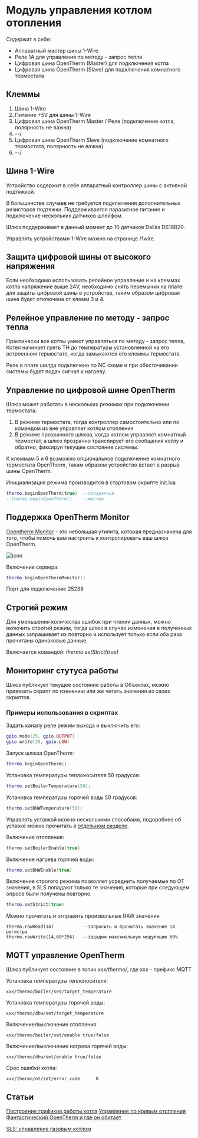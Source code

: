 # Модуль управления котлом отопления

Содержит в себе:
* Аппаратный мастер шины 1-Wire
* Реле 1A для управления по методу - запрос тепла
* Цифровая шина OpenTherm (Master) для подключения котла
* Цифровая шина OpenTherm (Slave) для подключения комнатного термостата

## Клеммы
1) Шина 1-Wire
2) Питание +5V для шины 1-Wire
3) Цифровая шина OpenTherm Master / Реле (подключение котла, полярность не важна)
4) --/
5) Цифровая шина OpenTherm Slave (подключение комнатного термостата, полярность не важна)
6) --/

## Шина 1-Wire
Устройство содержит в себе аппаратный контроллер шины с активной подтяжкой. 

В большинстве случаев не требуется подключения дополнительных резисторов подтяжки.
Поддерживается паразитное питание и подключение нескольких датчиков шлейфом.

Шлюз поддерживает в данный момент до 10 датчиков Dallas DS18B20.

Управлять устройствами 1-Wire можно на странице /1wire.

## Защита цифровой шины от высокого напряжения
Если необходимо использовать релейное управление и на клеммах котла напряжение выше 24V, 
необходимо снять перемычки на плате для защиты цифровой шины в устройстве, таким образом цифровая шина будет отключена от клемм 3 и 4.

## Релейное управление по методу - запрос тепла
Практически все котлы умеют управляться по методу - запрос тепла, Котел начинает греть ТН до температуры установленной на его встроенном термостате, 
когда замыкаются его клеммы термостата.

Реле в плате шилда подключено по NC схеме и при обесточивании системы будет подан сигнал к нагреву.

## Управление по цифровой шине OpenTherm
Шлюз может работать в нескольких режимах при подключении термостата:
1) В режиме термостата, тогда контроллер самостоятельно или по командом из вне управляет котлом отопления
2) В режиме прозрачного шлюза, когда котлом управляет комнатный термостат, а шлюз прозрачно транслирует его сообщения котлу и обратно, фиксируя текущее состояние системы.

К клеммам 5 и 6 возможно опциональное подключение комнатного термостата OpenTherm, таким образом устройство встает в разрыв шины OpenTherm.

Инициализация режима производится в стартовом скрипте init.lua

```lua
thermo.beginOpenTherm(true)  --прозрачнцй
--thermo.beginOpenTherm()    --мастер
```

## Поддержка OpenTherm Monitor
[Opentherm Monitor](https://otgw.tclcode.com/otmonitor.html) - это небольшая утилита, которая предназначена для того, чтобы помочь вам настроить и контролировать ваш шлюз OpenTherm. 

![icon](https://otgw.tclcode.com/otmonitor1.png)

Включение сервера:
```lua
thermo.beginOpenThermMonitor()
```

Порт для подключения: 25238

## Строгий режим
Для уменьшения количества ошибок при чтении данных, можно включить строгий режим, тогда шлюз в случае изменения в полученных данных запрашивает их повторно и использует только если оба раза прочитаны одинаковые данные.

Включается командой: *thermo.setStrict(true)*

## Мониторинг стутуса работы
Шлюз публикует текущее состояние работы в Объектах, можно привязать скрипт по изенению или же читать значения из своих скриптов.

### Примеры использования в скриптах

Задать каналу реле режим выхода и выключить его:
```lua
gpio.mode(25, gpio.OUTPUT)
gpio.write(25, gpio.LOW)
```

Запуск шлюза OpenTherm:
```lua
thermo.beginOpenTherm()
```

Установка температуры теплоносителя 50 градусов:
```lua
thermo.setBoilerTemperature(50);
```

Установка температуры горячей воды 50 градусов:
```lua
thermo.setDHWTemperature(50);
```
Управлять уставкой можно несколькими способами, подоробнее об уставке можно прочитать в [отдельном разделе](/heating_curve.md). 

Включение отопления:
```lua
thermo.setBoilerEnable(true)
```

Включение нагрева горячей воды:
```lua
thermo.setDHWEnable(true)
```

Включение строгого режима позволяет усреднить получаемые по OT значения, в SLS попадают только те значения, которые при следующем опросе были получены повторно. 
```lua
thermo.setStrict(true)
```

Можно прочитать и отправить произвольные RAW значения 
```
thermo.rawRead(14)           --запросить и прочитать значение 14 регистра
thermo.rawWrite(14,60*256)   --зададим максимальную модуляцию 60%
```

## MQTT управление OpenTherm
Шлюз публикует состояние в топик *xxx/thermo/*, где xxx - префикс MQTT


Установка температуры теплоносителя:
```mqtt
xxx/thermo/boiler/set/target_temperature
```

Установка температуры горячей воды:
```mqtt
xxx/thermo/dhw/set/target_temperature
```

Включение/выключение отопления:
```mqtt
xxx/thermo/boiler/set/enable true/false
```

Включение/выключение нагрева горячей воды:
```mqtt
xxx/thermo/dhw/set/enable true/false
```

Срос ошибки котла:
```mqtt
xxx/thermo/ot/set/error_code      0
```

## Статьи

[Построение графиков работы котла](/ui_graph_rus.md)
[Управление по кривым отопления](/heating_сurve.md)
[Фантастический OpenTherm и где он обитает](https://homever.ru/?p=1417)

[SLS: управление газовым котлом](https://igorkandaurov.com/2022/10/12/sls-%D1%83%D0%BF%D1%80%D0%B0%D0%B2%D0%BB%D0%B5%D0%BD%D0%B8%D0%B5-%D0%B3%D0%B0%D0%B7%D0%BE%D0%B2%D1%8B%D0%BC-%D0%BA%D0%BE%D1%82%D0%BB%D0%BE%D0%BC/)
